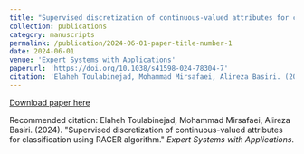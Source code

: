 ```yaml
---
title: "Supervised discretization of continuous-valued attributes for classification using RACER algorithm"
collection: publications
category: manuscripts
permalink: /publication/2024-06-01-paper-title-number-1
date: 2024-06-01
venue: 'Expert Systems with Applications'
paperurl: 'https://doi.org/10.1038/s41598-024-78304-7'
citation: 'Elaheh Toulabinejad, Mohammad Mirsafaei, Alireza Basiri. (2024). &quot;Supervised discretization of continuous-valued attributes for classification using RACER algorithm.&quot; <i>Expert Systems with Applications</i>.'
---
```

[Download paper here](https://doi.org/10.1038/s41598-024-78304-7)

Recommended citation: Elaheh Toulabinejad, Mohammad Mirsafaei, Alireza Basiri. (2024). "Supervised discretization of continuous-valued attributes for classification using RACER algorithm." <i>Expert Systems with Applications</i>.